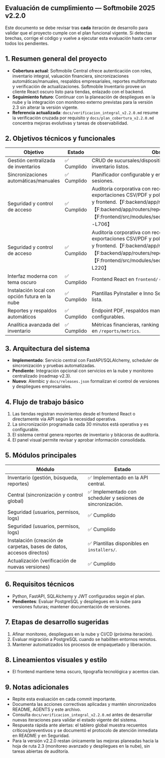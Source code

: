 ## Evaluación de cumplimiento — Softmobile 2025 v2.2.0

Este documento se debe revisar tras **cada** iteración de desarrollo para validar que el proyecto cumple con el plan funcional vigente. Si detectas brechas, corrige el código y vuelve a ejecutar esta evaluación hasta cerrar todos los pendientes.

## 1. Resumen general del proyecto
- **Cobertura actual**: Softmobile Central ofrece autenticación con roles, inventario integral, valuación financiera, sincronizaciones automáticas/manuales, respaldos empresariales, reportes multiformato y verificación de actualizaciones. Softmobile Inventario provee un cliente React oscuro listo para tiendas, enlazado con el backend.
- **Seguimiento futuro**: Continuar con la planeación de despliegues en la nube y la integración con monitoreo externo previstas para la versión 2.3 sin alterar la versión vigente.
- **Referencia actualizada**: `docs/verificacion_integral_v2.2.0.md` resume la verificación cruzada por requisito y `docs/plan_cobertura_v2.2.0.md` concentra mejoras evolutivas y tareas de observabilidad.

## 2. Objetivos técnicos y funcionales
| Objetivo | Estado | Observaciones |
| --- | --- | --- |
| Gestión centralizada de inventarios | ✅ Cumplido | CRUD de sucursales/dispositivos, movimientos y reportes de inventario listos. |
| Sincronizaciones automáticas/manuales | ✅ Cumplido | Planificador configurable y endpoint manual con historial de sesiones. |
| Seguridad y control de acceso | ✅ Cumplido | Auditoría corporativa con recordatorios, acuses manuales, exportaciones CSV/PDF y política `X-Reason` validadas por backend y frontend.【F:backend/app/routers/audit.py†L19-L140】【F:backend/app/routers/reports.py†L190-L248】【F:frontend/src/modules/security/components/AuditLog.tsx†L520-L706】 |
| Seguridad y control de acceso | ✅ Cumplido | Auditoría corporativa con recordatorios, acuses manuales, exportaciones CSV/PDF y política `X-Reason` validadas por backend y frontend.【F:backend/app/routers/audit.py†L15-L104】【F:backend/app/routers/reports.py†L190-L247】【F:frontend/src/modules/security/components/AuditLog.tsx†L1-L220】 |
| Interfaz moderna con tema oscuro | ✅ Cumplido | Frontend React en `frontend/` con tema oscuro empresarial. |
| Instalación local con opción futura en la nube | ✅ Cumplido | Plantillas PyInstaller e Inno Setup para Windows; documentación lista. |
| Reportes y respaldos automáticos | ✅ Cumplido | Endpoint PDF, respaldos manuales/automáticos y scheduler configurables. |
| Analítica avanzada del inventario | ✅ Cumplido | Métricas financieras, ranking de sucursales y alertas de stock bajo en `/reports/metrics`. |

## 3. Arquitectura del sistema
- **Implementado**: Servicio central con FastAPI/SQLAlchemy, scheduler de sincronización y pruebas automatizadas.
- **Pendiente**: Integración opcional con servicios en la nube y monitoreo centralizado (roadmap v2.3).
- **Nuevo**: Alembic y `docs/releases.json` formalizan el control de versiones y despliegues empresariales.

## 4. Flujo de trabajo básico
1. Las tiendas registran movimientos desde el frontend React o directamente vía API según la necesidad operativa.
2. La sincronización programada cada 30 minutos está operativa y es configurable.
3. El sistema central genera reportes de inventario y bitácoras de auditoría.
4. El panel visual permite revisar y aprobar información consolidada.

## 5. Módulos principales
| Módulo | Estado |
| --- | --- |
| Inventario (gestión, búsqueda, reportes) | ✅ Implementado en la API central. |
| Central (sincronización y control global) | ✅ Implementado con scheduler y sesiones de sincronización. |
| Seguridad (usuarios, permisos, logs) | ✅ Cumplido | Auditoría con recordatorios, acuses y PDF conectados al panel de Seguridad y cubiertos por pruebas backend/frontend.【F:backend/app/routers/audit.py†L19-L140】【F:backend/app/routers/reports.py†L190-L248】【F:frontend/src/modules/security/components/__tests__/AuditLog.test.tsx†L1-L242】 |
| Seguridad (usuarios, permisos, logs) | ✅ Cumplido | Auditoría con recordatorios, acuses y PDF conectados al panel de Seguridad y cubiertos por pruebas backend/frontend.【F:backend/app/routers/audit.py†L15-L120】【F:backend/app/routers/reports.py†L190-L247】【F:frontend/src/modules/security/components/__tests__/AuditLog.test.tsx†L1-L160】 |
| Instalación (creación de carpetas, bases de datos, accesos directos) | ✅ Plantillas disponibles en `installers/`. |
| Actualización (verificación de nuevas versiones) | ✅ Cumplido | Endpoint `/updates/*`, feed `docs/releases.json` y avisos en el frontend. |

## 6. Requisitos técnicos
- Python, FastAPI, SQLAlchemy y JWT configurados según el plan.
- **Pendientes**: Evaluar PostgreSQL y despliegues en la nube para versiones futuras; mantener documentación de versiones.

## 7. Etapas de desarrollo sugeridas
1. Afinar monitoreo, despliegues en la nube y CI/CD (próxima iteración).
2. Evaluar migración a PostgreSQL cuando se habiliten entornos remotos.
3. Mantener automatizados los procesos de empaquetado y liberación.

## 8. Lineamientos visuales y estilo
- El frontend mantiene tema oscuro, tipografía tecnológica y acentos cian.

## 9. Notas adicionales
- Repite esta evaluación en cada commit importante.
- Documenta las acciones correctivas aplicadas y mantén sincronizados README, AGENTS y este archivo.
- Consulta `docs/verificacion_integral_v2.2.0.md` antes de desarrollar nuevas iteraciones para validar el estado vigente del sistema.
- Respuesta rápida ante alertas: el tablero global muestra recuentos críticos/preventivos y se documentó el protocolo de atención inmediata en README y en Seguridad.
- Para la versión v2.2.0 restan únicamente las mejoras planeadas hacia la hoja de ruta 2.3 (monitoreo avanzado y despliegues en la nube), sin tareas abiertas de auditoría.

